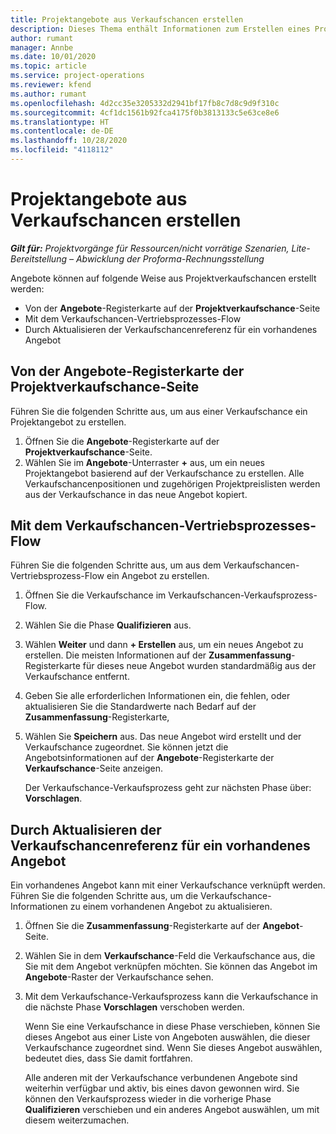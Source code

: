 ```yaml
---
title: Projektangebote aus Verkaufschancen erstellen
description: Dieses Thema enthält Informationen zum Erstellen eines Projektangebots aus einer Verkaufschance.
author: rumant
manager: Annbe
ms.date: 10/01/2020
ms.topic: article
ms.service: project-operations
ms.reviewer: kfend
ms.author: rumant
ms.openlocfilehash: 4d2cc35e3205332d2941bf17fb8c7d8c9d9f310c
ms.sourcegitcommit: 4cf1dc1561b92fca4175f0b3813133c5e63ce8e6
ms.translationtype: HT
ms.contentlocale: de-DE
ms.lasthandoff: 10/28/2020
ms.locfileid: "4118112"
---
```

# <a name="create-project-quotes-from-opportunities"></a>Projektangebote aus Verkaufschancen erstellen

_**Gilt für:** Projektvorgänge für Ressourcen/nicht vorrätige Szenarien, Lite-Bereitstellung – Abwicklung der Proforma-Rechnungsstellung_

Angebote können auf folgende Weise aus Projektverkaufschancen erstellt werden:

- Von der **Angebote**-Registerkarte auf der **Projektverkaufschance**-Seite
- Mit dem Verkaufschancen-Vertriebsprozesses-Flow
- Durch Aktualisieren der Verkaufschancenreferenz für ein vorhandenes Angebot

## <a name="from-the-quotes-tab-of-the-project-opportunity-page"></a>Von der Angebote-Registerkarte der Projektverkaufschance-Seite

Führen Sie die folgenden Schritte aus, um aus einer Verkaufschance ein Projektangebot zu erstellen.

1. Öffnen Sie die **Angebote**-Registerkarte auf der **Projektverkaufschance**-Seite. 
2. Wählen Sie im **Angebote**-Unterraster **+** aus, um ein neues Projektangebot basierend auf der Verkaufschance zu erstellen. Alle Verkaufschancenpositionen und zugehörigen Projektpreislisten werden aus der Verkaufschance in das neue Angebot kopiert.

## <a name="from-the-opportunity-sales-process-flow"></a>Mit dem Verkaufschancen-Vertriebsprozesses-Flow

Führen Sie die folgenden Schritte aus, um aus dem Verkaufschancen-Vertriebsprozess-Flow ein Angebot zu erstellen.

1. Öffnen Sie die Verkaufschance im Verkaufschancen-Verkaufsprozess-Flow.
2. Wählen Sie die Phase **Qualifizieren** aus. 
3. Wählen **Weiter** und dann **+ Erstellen** aus, um ein neues Angebot zu erstellen. Die meisten Informationen auf der **Zusammenfassung**-Registerkarte für dieses neue Angebot wurden standardmäßig aus der Verkaufschance entfernt. 
4. Geben Sie alle erforderlichen Informationen ein, die fehlen, oder aktualisieren Sie die Standardwerte nach Bedarf auf der **Zusammenfassung**-Registerkarte,
5. Wählen Sie **Speichern** aus. Das neue Angebot wird erstellt und der Verkaufschance zugeordnet. Sie können jetzt die Angebotsinformationen auf der **Angebote**-Registerkarte der **Verkaufschance**-Seite anzeigen. 

   Der Verkaufschance-Verkaufsprozess geht zur nächsten Phase über: **Vorschlagen**.


## <a name="by-updating-the-opportunity-reference-on-an-existing-quote"></a>Durch Aktualisieren der Verkaufschancenreferenz für ein vorhandenes Angebot

Ein vorhandenes Angebot kann mit einer Verkaufschance verknüpft werden. Führen Sie die folgenden Schritte aus, um die Verkaufschance-Informationen zu einem vorhandenen Angebot zu aktualisieren.

1. Öffnen Sie die **Zusammenfassung**-Registerkarte auf der **Angebot**-Seite.
2. Wählen Sie in dem **Verkaufschance**-Feld die Verkaufschance aus, die Sie mit dem Angebot verknüpfen möchten. Sie können das Angebot im **Angebote**-Raster der Verkaufschance sehen. 
3. Mit dem Verkaufschance-Verkaufsprozess kann die Verkaufschance in die nächste Phase **Vorschlagen** verschoben werden. 

   Wenn Sie eine Verkaufschance in diese Phase verschieben, können Sie dieses Angebot aus einer Liste von Angeboten auswählen, die dieser Verkaufschance zugeordnet sind. Wenn Sie dieses Angebot auswählen, bedeutet dies, dass Sie damit fortfahren.

   Alle anderen mit der Verkaufschance verbundenen Angebote sind weiterhin verfügbar und aktiv, bis eines davon gewonnen wird. Sie können den Verkaufsprozess wieder in die vorherige Phase **Qualifizieren** verschieben und ein anderes Angebot auswählen, um mit diesem weiterzumachen.
